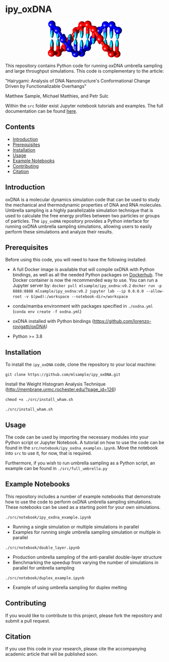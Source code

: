 # ipy_oxDNA
<center>
<img src="./src/oxDNA.png">
</center>

This repository contains Python code for running oxDNA umbrella sampling and large throughput simulations. This code is complementary to the article:

"Hairygami: Analysis of DNA Nanostructure's Conformational Change Driven by Functionalizable Overhangs"

Matthew Sample, Michael Matthies, and Petr Sulc

Within the `src` folder exist Jupyter notebook tutorials and examples. The full documentation can be found [here](https://mlsample.github.io/ipy_oxDNA/index.html).

## Contents
- [Introduction](#introduction)
- [Prerequisites](#prerequisites)
- [Installation](#installation)
- [Usage](#usage)
- [Example Notebooks](#example-notebooks)
- [Contributing](#contributing)
- [Citation](#citation)

## Introduction
oxDNA is a molecular dynamics simulation code that can be used to study the mechanical and thermodynamic properties of DNA and RNA molecules. Umbrella sampling is a highly parallelizable simulation technique that is used to calculate the free energy profiles between two particles or groups of particles. The `ipy_oxDNA` repository provides a Python interface for running oxDNA umbrella sampling simulations, allowing users to easily perform these simulations and analyze their results.

## Prerequisites
Before using this code, you will need to have the following installed:
- A full Docker image is available that will compile oxDNA with Python bindings, as well as all the needed Python packages on [Dockerhub](https://hub.docker.com/repository/docker/mlsample/ipy_oxdna/general). The Docker container is now the recommended way to use. You can run a Jupyter server by:
`docker pull mlsample/ipy_oxdna:v0.2`
`docker run -p 8888:8888 mlsample/ipy_oxdna:v0.2 jupyter lab --ip 0.0.0.0 --allow-root -v $(pwd):/workspace --notebook-dir=/workspace`

- conda/mamba environment with packages specified in `./oxdna.yml` (`conda env create -f oxdna.yml`)
- oxDNA installed with Python bindings (https://github.com/lorenzo-rovigatti/oxDNA)
- Python >= 3.8

## Installation
To install the `ipy_oxDNA` code, clone the repository to your local machine:

`git clone https://github.com/mlsample/ipy_oxDNA.git`

Install the Weight Histogram Analysis Technique (http://membrane.urmc.rochester.edu/?page_id=126)

`chmod +x ./src/install_wham.sh`

`./src/install_wham.sh`

## Usage
The code can be used by importing the necessary modules into your Python script or Jupyter Notebook. A tutorial on how to use the code can be found in the `src/notebook/ipy_oxdna_examples.ipynb`. Move the notebook into `src` to use it, for now, that is required.

Furthermore, if you wish to run umbrella sampling as a Python script, an example can be found in `./src/full_umbrella.py`

## Example Notebooks
This repository includes a number of example notebooks that demonstrate how to use the code to perform oxDNA umbrella sampling simulations. These notebooks can be used as a starting point for your own simulations.

`./src/notebook/ipy_oxdna_example.ipynb`
- Running a single simulation or multiple simulations in parallel
- Examples for running single umbrella sampling simulation or multiple in parallel

`./src/notebook/double_layer.ipynb`
- Production umbrella sampling of the anti-parallel double-layer structure
- Benchmarking the speedup from varying the number of simulations in parallel for umbrella sampling

`./src/notebook/duplex_example.ipynb`
- Example of using umbrella sampling for duplex melting

## Contributing
If you would like to contribute to this project, please fork the repository and submit a pull request.

## Citation
If you use this code in your research, please cite the accompanying academic article that will be published soon.
